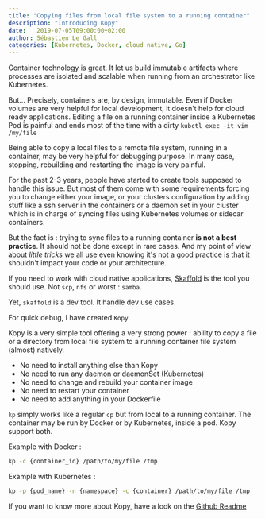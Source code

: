 ```yaml
---
title: "Copying files from local file system to a running container"
description: "Introducing Kopy"
date:   2019-07-05T09:00:00+02:00
author: Sébastien Le Gall
categories: [Kubernetes, Docker, cloud native, Go]
---
```


Container technology is great. It let us build immutable artifacts where processes are isolated and scalable when running from an orchestrator like Kubernetes.

But... Precisely, containers are, by design, immutable. Even if Docker volumes are very helpful for local development, it doesn't help for cloud ready applications. Editing a file on a running container inside a Kubernetes Pod is painful and ends most of the time with a dirty `kubctl exec -it vim /my/file`

Being able to copy a local files to a remote file system, running in a container, may be very helpful for debugging purpose. In many case, stopping, rebuilding and restarting the image is very painful.

For the past 2-3 years, people have started to create tools supposed to handle this issue. But most of them come with some requirements forcing you to change either your image, or your clusters configuration by adding stuff like a ssh server in the containers or a daemon set in your cluster which is in charge of syncing files using Kubernetes volumes or sidecar containers.

But the fact is : trying to sync files to a running container **is not a best practice**. It should not be done except in rare cases. And my point of view about *little tricks* we all use even knowing it's not a good practice is that it shouldn't impact your code or your architecture.

If you need to work with cloud native applications, [Skaffold](https://github.com/GoogleContainerTools/skaffold) is the tool you should use. Not `scp`, `nfs` or worst : `samba`.

Yet, `skaffold` is a dev tool. It handle dev use cases.

For quick debug, I have created `Kopy`.

Kopy is a very simple tool offering a very strong power : ability to copy a file or a directory from local file system to a running container file system (almost) natively.

* No need to install anything else than Kopy
* No need to run any daemon or daemonSet (Kubernetes)
* No need to change and rebuild your container image
* No need to restart your container
* No need to add anything in your Dockerfile

`kp` simply works like a regular `cp` but from local to a running container. The container may be run by Docker or by Kubernetes, inside a pod. Kopy support both.

Example with Docker :

```sh
kp -c {container_id} /path/to/my/file /tmp
```

Example with Kubernetes :

```sh
kp -p {pod_name} -n {namespace} -c {container} /path/to/my/file /tmp
```

If you want to know more about Kopy, have a look on the [Github Readme](https://github.com/seblegall/kp)

